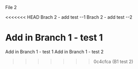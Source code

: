 File 2

<<<<<<< HEAD
Brach 2 - add test --1
Brach 2 - add test --2

Add in Branch 1 - test 1
=======
Add in Branch 1 - test 1
Add in Branch 1 - test 2
>>>>>>> 0c4cfca (B1 test 2)

